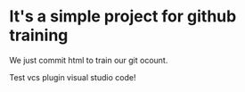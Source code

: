 # It's a simple project for github training


We just commit html to train our git ocount.

Test vcs plugin visual studio code!